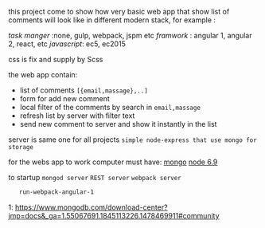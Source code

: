 this project come to show how very basic web app that show list of comments
 will look like in different modern stack, for example :
  
  _task manger_ :none, gulp, webpack, jspm etc
  _framwork_ : angular 1, angular 2, react, etc
  _javascript_: ec5, ec2015
  
 css is fix and supply by Scss 
  
  
the web app contain:
  * list of comments `[{email,massage},..]`
  * form for add new comment
  * local filter of the comments by search in `email,massage`
  * refresh list by server with filter text 
  * send new comment to server and show it instantly in the list
   
server is same one for all projects
`simple node-express that use mongo for storage`

for the webs app to work computer must have:
[mongo](https://www.mongodb.com/download-center?jmp=docs&_ga=1.55067691.1845113226.1478469911#community)
[node 6.9](https://nodejs.org/dist/v6.9.1/node-v6.9.1-x64.msi)
    
to startup `mongod server` `REST server` `webpack server`    
```cmd
   run-webpack-angular-1
```

1: https://www.mongodb.com/download-center?jmp=docs&_ga=1.55067691.1845113226.1478469911#community